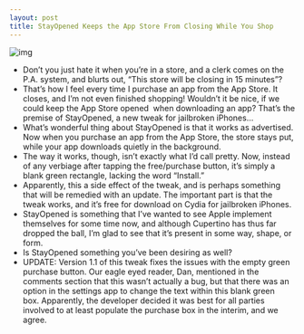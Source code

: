 ```yaml
---
layout: post
title: StayOpened Keeps the App Store From Closing While You Shop
---
```

![img](http://media.idownloadblog.com/wp-content/uploads/2010/12/StayOpened-03.png)
* Don’t you just hate it when you’re in a store, and a clerk comes on the P.A. system, and blurts out, “This store will be closing in 15 minutes”?
* That’s how I feel every time I purchase an app from the App Store. It closes, and I’m not even finished shopping! Wouldn’t it be nice, if we could keep the App Store opened  when downloading an app? That’s the premise of StayOpened, a new tweak for jailbroken iPhones…
* What’s wonderful thing about StayOpened is that it works as advertised. Now when you purchase an app from the App Store, the store stays put, while your app downloads quietly in the background.
* The way it works, though, isn’t exactly what I’d call pretty. Now, instead of any verbiage after tapping the free/purchase button, it’s simply a blank green rectangle, lacking the word “Install.”
* Apparently, this a side effect of the tweak, and is perhaps something that will be remedied with an update. The important part is that the tweak works, and it’s free for download on Cydia for jailbroken iPhones.
* StayOpened is something that I’ve wanted to see Apple implement themselves for some time now, and although Cupertino has thus far dropped the ball, I’m glad to see that it’s present in some way, shape, or form.
* Is StayOpened something you’ve been desiring as well?
* UPDATE: Version 1.1 of this tweak fixes the issues with the empty green purchase button. Our eagle eyed reader, Dan, mentioned in the comments section that this wasn’t actually a bug, but that there was an option in the settings app to change the text within this blank green box. Apparently, the developer decided it was best for all parties involved to at least populate the purchase box in the interim, and we agree.

